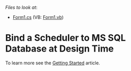 <!-- default file list -->
*Files to look at*:

* [Form1.cs](./CS/SchedulerDbExample/Form1.cs) (VB: [Form1.vb](./VB/SchedulerDbExample/Form1.vb))
<!-- default file list end -->
# Bind a Scheduler to MS SQL Database at Design Time


To learn more see the <a href="https://docs.devexpress.com/WindowsForms/2949/controls-and-libraries/scheduler/getting-started">Getting Started</a> article.

<br/>


